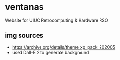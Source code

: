# ventanas
Website for UIUC Retrocomputing &amp; Hardware RSO

## img sources
* https://archive.org/details/theme_xp_pack_202005
* used Dall-E 2 to generate background
